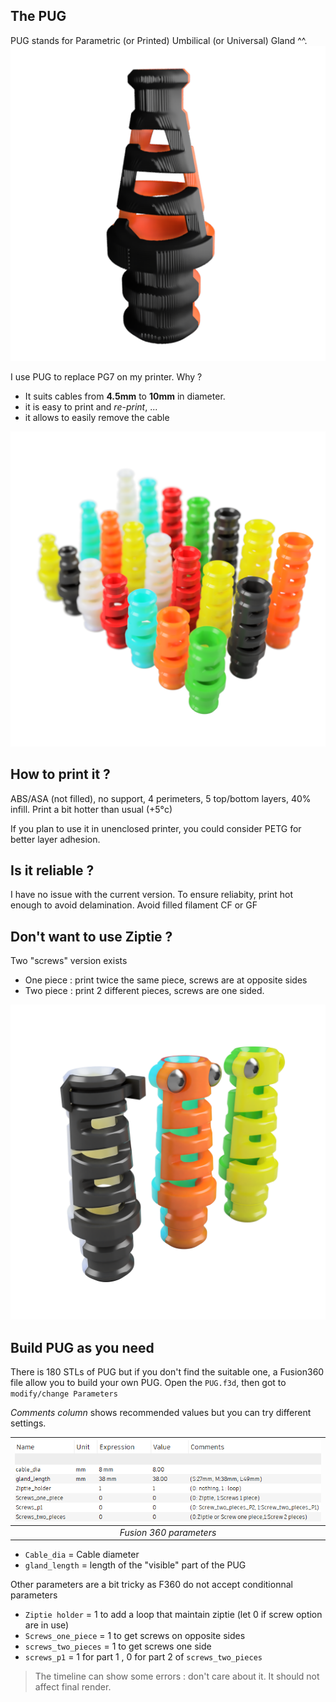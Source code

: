 
## The PUG
PUG stands for Parametric (or Printed) Umbilical (or Universal) Gland ^^.
![The PUG](../images/PUG.png)

I use PUG to replace PG7 on my printer. Why ?

- It suits cables from **4.5mm** to **10mm** in diameter.
- it is easy to print and _re-print_, ...
- it allows to easily remove the cable 

![The PUG collection](../images/PUGs.png)

## How to print it ?

ABS/ASA (not filled), no support, 4 perimeters, 5 top/bottom layers, 40% infill. Print a bit hotter than usual (+5°c)

If you plan to use it in unenclosed printer, you could consider PETG for better layer adhesion.

## Is it reliable ? 

I have no issue with the current version. To ensure reliabity, print hot enough to avoid delamination. Avoid filled filament CF or GF

## Don't want to use Ziptie ?

Two "screws" version exists
- One piece : print twice the same piece, screws are at opposite sides
- Two piece : print 2 different pieces, screws are one sided. 

![The PUG collection](../images/pug_type.png)

## Build PUG as you need

There is 180 STLs of PUG but if you don't find the suitable one, a Fusion360 file allow you to build your own PUG.
Open the ``PUG.f3d``, then got to ``modify/change Parameters``

_Comments column_ shows recommended values but you can try different settings.

| ![table parameters](../images/parameters_table.png) |
| :-------------------------------------------------: |
|               _Fusion 360 parameters_                |

- ``Cable_dia`` = Cable diameter
- ``gland_length`` = length of the "visible" part of the PUG

Other parameters are a bit tricky as F360 do not accept conditionnal parameters

- ``Ziptie holder`` = 1 to add a loop that maintain ziptie (let 0 if screw option are in use)
- ``Screws_one_piece`` = 1 to get screws on opposite sides
- ``screws_two_pieces`` = 1 to get screws one side
- ``screws_p1`` =  1 for part 1 , 0 for part 2 of ``screws_two_pieces``

> The timeline can show some errors : don't care about it. It should not affect final render.
